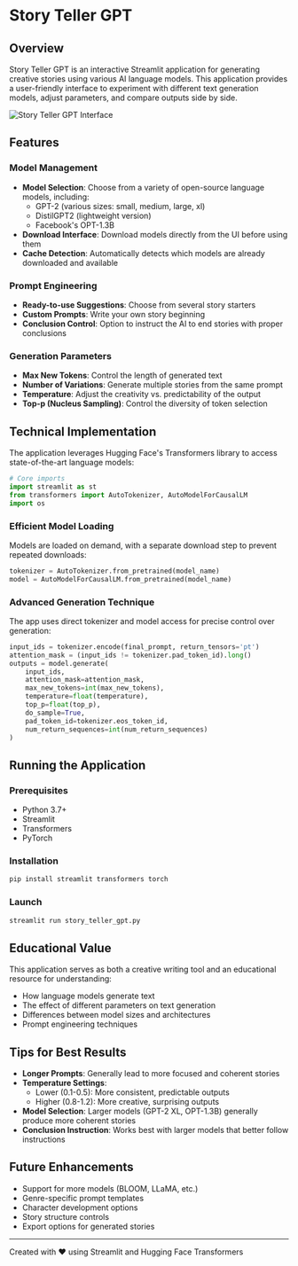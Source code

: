 # Story Teller GPT

## Overview
Story Teller GPT is an interactive Streamlit application for generating creative stories using various AI language models. This application provides a user-friendly interface to experiment with different text generation models, adjust parameters, and compare outputs side by side.

![Story Teller GPT Interface](https://example.com/storyteller_screenshot.png)

## Features

### Model Management
- **Model Selection**: Choose from a variety of open-source language models, including:
  - GPT-2 (various sizes: small, medium, large, xl)
  - DistilGPT2 (lightweight version)
  - Facebook's OPT-1.3B
- **Download Interface**: Download models directly from the UI before using them
- **Cache Detection**: Automatically detects which models are already downloaded and available

### Prompt Engineering
- **Ready-to-use Suggestions**: Choose from several story starters
- **Custom Prompts**: Write your own story beginning
- **Conclusion Control**: Option to instruct the AI to end stories with proper conclusions

### Generation Parameters
- **Max New Tokens**: Control the length of generated text
- **Number of Variations**: Generate multiple stories from the same prompt
- **Temperature**: Adjust the creativity vs. predictability of the output
- **Top-p (Nucleus Sampling)**: Control the diversity of token selection

## Technical Implementation

The application leverages Hugging Face's Transformers library to access state-of-the-art language models:

```python
# Core imports
import streamlit as st
from transformers import AutoTokenizer, AutoModelForCausalLM
import os
```

### Efficient Model Loading
Models are loaded on demand, with a separate download step to prevent repeated downloads:

```python
tokenizer = AutoTokenizer.from_pretrained(model_name)
model = AutoModelForCausalLM.from_pretrained(model_name)
```

### Advanced Generation Technique
The app uses direct tokenizer and model access for precise control over generation:

```python
input_ids = tokenizer.encode(final_prompt, return_tensors='pt')
attention_mask = (input_ids != tokenizer.pad_token_id).long()
outputs = model.generate(
    input_ids,
    attention_mask=attention_mask,
    max_new_tokens=int(max_new_tokens),
    temperature=float(temperature),
    top_p=float(top_p),
    do_sample=True,
    pad_token_id=tokenizer.eos_token_id,
    num_return_sequences=int(num_return_sequences)
)
```

## Running the Application

### Prerequisites
- Python 3.7+
- Streamlit
- Transformers
- PyTorch

### Installation
```bash
pip install streamlit transformers torch
```

### Launch
```bash
streamlit run story_teller_gpt.py
```

## Educational Value

This application serves as both a creative writing tool and an educational resource for understanding:
- How language models generate text
- The effect of different parameters on text generation
- Differences between model sizes and architectures
- Prompt engineering techniques

## Tips for Best Results

- **Longer Prompts**: Generally lead to more focused and coherent stories
- **Temperature Settings**: 
  - Lower (0.1-0.5): More consistent, predictable outputs
  - Higher (0.8-1.2): More creative, surprising outputs
- **Model Selection**: Larger models (GPT-2 XL, OPT-1.3B) generally produce more coherent stories
- **Conclusion Instruction**: Works best with larger models that better follow instructions

## Future Enhancements

- Support for more models (BLOOM, LLaMA, etc.)
- Genre-specific prompt templates
- Character development options
- Story structure controls
- Export options for generated stories

---

Created with ❤️ using Streamlit and Hugging Face Transformers
